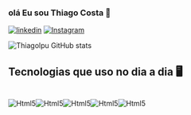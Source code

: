 
### olá Eu sou Thiago Costa 👋


[![linkedin](https://img.shields.io/badge/LinkedIn-0077B5?style=for-the-badge&logo=linkedin&logoColor=white)](https://www.linkedin.com/in/thiago-costa-9480b0263/)
[![Instagram](https://img.shields.io/badge/Instagram-E4405F?style=for-the-badge&logo=instagram&logoColor=white)](https://www.instagram.com/th_costatech/)

![Thiagolpu GitHub stats](https://github-readme-stats.vercel.app/api?username=Thiagolpu&show_icons=true&theme=dracula)


## Tecnologias que uso no dia a dia 🖥️
<div style="display: inline_blocks"><br/>
<img aling="center" alt="Html5" src="https://img.shields.io/badge/HTML5-E34F26?style=for-the-badge&logo=html5&logoColor=white"><img aling="center" alt="Html5" src="https://img.shields.io/badge/CSS3-1572B6?style=for-the-badge&logo=css3&logoColor=white"><img aling="center" alt="Html5" src="https://img.shields.io/badge/JavaScript-F7DF1E?style=for-the-badge&logo=javascript&logoColor=black"><img aling="center" alt="Html5" src="https://img.shields.io/badge/React-20232A?style=for-the-badge&logo=react&logoColor=61DAFB"><img aling="center" alt="Html5" src="https://img.shields.io/badge/Bootstrap-563D7C?style=for-the-badge&logo=bootstrap&logoColor=white">
</div>
